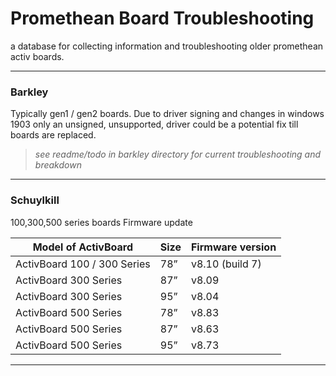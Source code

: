 # Promethean Board Troubleshooting

a database for collecting information and troubleshooting older promethean activ boards.

***

### Barkley
Typically gen1 / gen2 boards.
Due to driver signing and changes in windows 1903 only an unsigned, unsupported, driver could be a potential fix till boards are replaced.

> *see readme/todo in barkley directory for current troubleshooting and breakdown*

***


### Schuylkill
100,300,500 series boards
Firmware update
 
|Model of ActivBoard|Size|Firmware version|
|-------------------|----|----------------|
|ActivBoard 100 / 300 Series|78”|v8.10 (build 7)|
|ActivBoard 300 Series|87”|v8.09|
|ActivBoard 300 Series|95”|v8.04|
|ActivBoard 500 Series|78”|v8.83|
|ActivBoard 500 Series|87”|v8.63|
|ActivBoard 500 Series|95”|v8.73|

***
